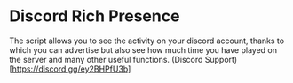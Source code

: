 # Discord Rich Presence
The script allows you to see the activity on your discord account, thanks to which you can advertise but also see how much time you have played on the server and many other useful functions.
(Discord Support)[https://discord.gg/ey2BHPfU3b]
